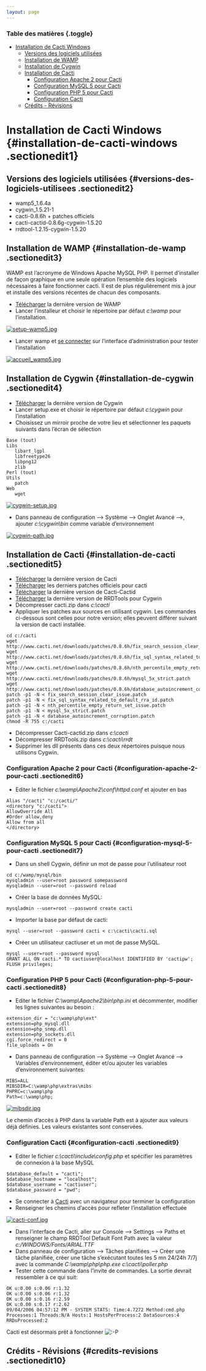 ```yaml
---
layout: page
---
```


### Table des matières {.toggle}

-   [Installation de Cacti
    Windows](windows-install.html#installation-de-cacti-windows)
    -   [Versions des logiciels
        utilisées](windows-install.html#versions-des-logiciels-utilisees)
    -   [Installation de
        WAMP](windows-install.html#installation-de-wamp)
    -   [Installation de
        Cygwin](windows-install.html#installation-de-cygwin)
    -   [Installation de
        Cacti](windows-install.html#installation-de-cacti)
        -   [Configuration Apache 2 pour
            Cacti](windows-install.html#configuration-apache-2-pour-cacti)
        -   [Configuration MySQL 5 pour
            Cacti](windows-install.html#configuration-mysql-5-pour-cacti)
        -   [Configuration PHP 5 pour
            Cacti](windows-install.html#configuration-php-5-pour-cacti)
        -   [Configuration
            Cacti](windows-install.html#configuration-cacti)
    -   [Crédits - Révisions](windows-install.html#credits-revisions)

Installation de Cacti Windows {#installation-de-cacti-windows .sectionedit1}
=============================

Versions des logiciels utilisées {#versions-des-logiciels-utilisees .sectionedit2}
--------------------------------

-   wamp5\_1.6.4a
-   cygwin\_1.5.21-1
-   cacti-0.8.6h + patches officiels
-   cacti-cactid-0.8.6g-cygwin-1.5.20
-   rrdtool-1.2.15-cygwin-1.5.20

Installation de WAMP {#installation-de-wamp .sectionedit3}
--------------------

WAMP est l’acronyme de Windows Apache MySQL PHP. Il permet d’installer
de façon graphique en une seule opération l’ensemble des logiciels
nécessaires à faire fonctionner cacti. Il est de plus régulièrement mis
à jour et installe des versions récentes de chacun des composants.

-   [Télécharger](http://www.wampserver.com/download.php "http://www.wampserver.com/download.php")
    la dernière version de WAMP
-   Lancer l’installeur et choisir le répertoire par défaut *c:\\wamp*
    pour l’installation.

[![setup-wamp5.jpg](../../../assets/media/cacti/setup-wamp5.jpg@w=500 "setup-wamp5.jpg")](../../../_detail/cacti/setup-wamp5.jpg@id=cacti%253Awindows-install.html "cacti:setup-wamp5.jpg")

-   Lancer wamp et [se connecter](http://localhost "http://localhost")
    sur l’interface d’administration pour tester l’installation

[![accueil\_wamp5.jpg](../../../assets/media/cacti/accueil_wamp5.jpg@w=500 "accueil_wamp5.jpg")](../../../_detail/cacti/accueil_wamp5.jpg@id=cacti%253Awindows-install.html "cacti:accueil_wamp5.jpg")

Installation de Cygwin {#installation-de-cygwin .sectionedit4}
----------------------

-   [Télécharger](http://www.cygwin.com "http://www.cygwin.com") la
    dernière version de Cygwin
-   Lancer setup.exe et choisir le répertoire par défaut *c:\\cygwin*
    pour l’installation
-   Choisissez un mirroir proche de votre lieu et sélectionner les
    paquets suivants dans l’écran de sélection

~~~
Base (tout)
Libs
   libart_lgpl
   libfreetype26
   libpng12
   zlib
Perl (tout)
Utils
   patch
Web
   wget
~~~

[![cygwin-setup.jpg](../../../assets/media/cacti/cygwin-setup.jpg@w=500 "cygwin-setup.jpg")](../../../_detail/cacti/cygwin-setup.jpg@id=cacti%253Awindows-install.html "cacti:cygwin-setup.jpg")

-   Dans panneau de configuration –\> Système –\> Onglet Avancé –\>,
    ajouter *c:\\cygwin\\bin* comme variable d’environnement

[![cygwin-path.jpg](../../../assets/media/cacti/cygwin-path.jpg "cygwin-path.jpg")](../../../_detail/cacti/cygwin-path.jpg@id=cacti%253Awindows-install.html "cacti:cygwin-path.jpg")

Installation de Cacti {#installation-de-cacti .sectionedit5}
---------------------

-   [Télécharger](http://cacti.net/download_cacti.php "http://cacti.net/download_cacti.php")
    la dernière version de Cacti
-   [Télécharger](http://cacti.net/download_patches.php "http://cacti.net/download_patches.php")
    les derniers patches officiels pour cacti
-   [Télécharger](http://cacti.net/cactid_download.php "http://cacti.net/cactid_download.php")
    la dernière version de Cacti-Cactid
-   [Télécharger](http://www.cacti.net/downloads/rrdtool/win32/ "http://www.cacti.net/downloads/rrdtool/win32/")
    la dernière version de RRDTools pour Cygwin
-   Décompresser cacti.zip dans *c:\\cacti*
-   Appliquer les patches aux sources en utilisant cygwin. Les commandes
    ci-dessous sont celles pour notre version; elles peuvent différer
    suivant la version de cacti installée.

~~~
cd c:/cacti
wget http://www.cacti.net/downloads/patches/0.8.6h/fix_search_session_clear_issue.patch
wget http://www.cacti.net/downloads/patches/0.8.6h/fix_sql_syntax_related_to_default_rra_id.patch
wget http://www.cacti.net/downloads/patches/0.8.6h/nth_percentile_empty_return_set_issue.patch
wget http://www.cacti.net/downloads/patches/0.8.6h/mysql_5x_strict.patch
wget http://www.cacti.net/downloads/patches/0.8.6h/database_autoincrement_corruption.patch
patch -p1 -N < fix_search_session_clear_issue.patch
patch -p1 -N < fix_sql_syntax_related_to_default_rra_id.patch
patch -p1 -N < nth_percentile_empty_return_set_issue.patch
patch -p1 -N < mysql_5x_strict.patch
patch -p1 -N < database_autoincrement_corruption.patch
chmod -R 755 c:/cacti
~~~

-   Décompresser Cacti-cactid.zip dans *c:\\cacti*
-   Décompresser RRDTools.zip dans *c:\\cacti\\rrdt*
-   Supprimer les dll présents dans ces deux répertoires puisque nous
    utilisons Cygwin.

### Configuration Apache 2 pour Cacti {#configuration-apache-2-pour-cacti .sectionedit6}

-   Editer le fichier *c:\\wamp\\Apache2\\conf\\httpd.conf* et ajouter
    en bas

~~~
Alias "/cacti" "c:/cacti/"
<directory "c:/cacti">
AllowOverride All
#Order allow,deny
Allow from all
</directory>
~~~

### Configuration MySQL 5 pour Cacti {#configuration-mysql-5-pour-cacti .sectionedit7}

-   Dans un shell Cygwin, définir un mot de passe pour l’utilisateur
    root

~~~
cd c:/wamp/mysql/bin
mysqladmin --user=root password somepassword
mysqladmin --user=root --password reload
~~~

-   Créer la base de données MySQL:

~~~
mysqladmin --user=root --password create cacti
~~~

-   Importer la base par défaut de cacti:

~~~
mysql --user=root --password cacti < c:\cacti\cacti.sql
~~~

-   Créer un utilisateur cactiuser et un mot de passe MySQL.

~~~ {.code .sql}
mysql --user=root --password mysql
GRANT ALL ON cacti.* TO cactiuser@localhost IDENTIFIED BY 'cactipw';
FLUSH privileges;
~~~

### Configuration PHP 5 pour Cacti {#configuration-php-5-pour-cacti .sectionedit8}

-   Editer le fichier *C:\\wamp\\Apache2\\bin\\php.ini* et décommenter,
    modifier les lignes suivantes au besoin :

~~~ {.code .php}
extension_dir = "c:\wamp\php\ext"
extension=php_mysql.dll
extension=php_snmp.dll
extension=php_sockets.dll
cgi.force_redirect = 0
file_uploads = On
~~~

-   Dans panneau de configuration –\> Système –\> Onglet Avancé –\>
    Variables d’environnement, éditer et/ou ajouter les variables
    d’environnement suivantes:

~~~
MIBS=ALL
MIBSDIR=C:\wamp\php\extras\mibs
PHPRC=c:\wamp\php
Path=c:\wamp\php;
~~~

[![mibsdir.jpg](../../../assets/media/cacti/mibsdir.jpg "mibsdir.jpg")](../../../_detail/cacti/mibsdir.jpg@id=cacti%253Awindows-install.html "cacti:mibsdir.jpg")

Le chemin d’accès à PHP dans la variable Path est à ajouter aux valeurs
déjà définies. Les valeurs existantes sont conservées.

### Configuration Cacti {#configuration-cacti .sectionedit9}

-   Editer le fichier *c:\\cacti\\include\\config.php* et spécifier les
    paramètres de connexion à la base MySQL

~~~ {.code .php}
$database_default = "cacti";
$database_hostname = "localhost";
$database_username = "cactiuser";
$database_password = "pwd";
~~~

-   Se connecter à
    [Cacti](http://localhost/cacti "http://localhost/cacti") avec un
    navigateur pour terminer la configuration
-   Renseigner les chemins d’accès pour refleter l’installation
    effectuée

[![cacti-conf.jpg](../../../assets/media/cacti/cacti-conf.jpg "cacti-conf.jpg")](../../../_detail/cacti/cacti-conf.jpg@id=cacti%253Awindows-install.html "cacti:cacti-conf.jpg")

-   Dans l’interface de Cacti, aller sur Console –\> Settings –\> Paths
    et renseigner le champ RRDTool Default Font Path avec la valeur
    *c:/WINDOWS/Fonts/ARIAL.TTF*
-   Dans panneau de configuration –\> Tâches planifiées –\> Créer une
    tâche planifiée, créer une tâche s’exécutant toutes les 5 mn 24/24h
    7/7j avec la commande *C:\\wamp\\php\\php.exe c:\\cacti\\poller.php*
-   Tester cette commande dans l’invite de commandes. La sortie devrait
    ressembler à ce qui suit:

~~~
OK u:0.00 s:0.06 r:1.32
OK u:0.00 s:0.06 r:1.32
OK u:0.00 s:0.16 r:2.59
OK u:0.00 s:0.17 r:2.62
09/04/2006 04:57:12 PM - SYSTEM STATS: Time:4.7272 Method:cmd.php Processes:1 Threads:N/A Hosts:1 HostsPerProcess:2 DataSources:4 RRDsProcessed:2
~~~

Cacti est désormais prêt à fonctionner
![:-P](../../../lib/images/smileys/icon_razz.gif)

Crédits - Révisions {#credits-revisions .sectionedit10}
-------------------
